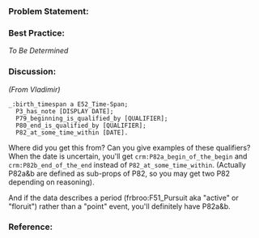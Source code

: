 ### Problem Statement:

### Best Practice:

*To Be Determined*

### Discussion:

*(From Vladimir)*

    _:birth_timespan a E52_Time-Span;
      P3_has_note [DISPLAY DATE];
      P79_beginning_is_qualified_by [QUALIFIER];
      P80_end_is_qualified_by [QUALIFIER];
      P82_at_some_time_within [DATE].

Where did you get this from? Can you give examples of these qualifiers? When the date is uncertain, you'll get `crm:P82a_begin_of_the_begin` and `crm:P82b_end_of_the_end` instead of `P82_at_some_time_within`.  (Actually P82a&b are defined as sub-props of P82, so you may get two P82 depending on reasoning).

And if the data describes a period (frbroo:F51_Pursuit aka "active" or "floruit") rather than a "point" event, you'll definitely have P82a&b.


### Reference:


